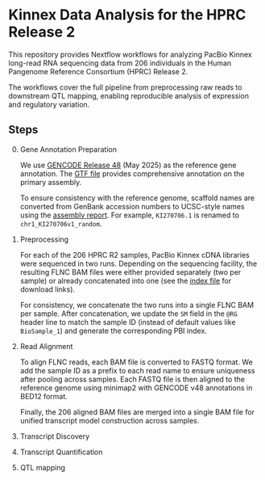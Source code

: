 # Kinnex Data Analysis for the HPRC Release 2

This repository provides Nextflow workflows for analyzing PacBio Kinnex long-read RNA sequencing data from 206 individuals in the Human Pangenome Reference Consortium (HPRC) Release 2.

The workflows cover the full pipeline from preprocessing raw reads to downstream QTL mapping, enabling reproducible analysis of expression and regulatory variation.

## Steps

0. Gene Annotation Preparation

    We use [GENCODE Release 48](https://www.gencodegenes.org/human/release_48.html) (May 2025) as the reference gene annotation. The [GTF file](https://ftp.ebi.ac.uk/pub/databases/gencode/Gencode_human/release_48/gencode.v48.primary_assembly.annotation.gtf.gz) provides comprehensive annotation on the primary assembly.

    To ensure consistency with the reference genome, scaffold names are converted from GenBank accession numbers to UCSC-style names using the [assembly report](https://ftp.ncbi.nlm.nih.gov/genomes/all/GCA/000/001/405/GCA_000001405.29_GRCh38.p14/GCA_000001405.29_GRCh38.p14_assembly_report.txt). For example, `KI270706.1` is renamed to `chr1_KI270706v1_random`.

1. Preprocessing

    For each of the 206 HPRC R2 samples, PacBio Kinnex cDNA libraries were sequenced in two runs. Depending on the sequencing facility, the resulting FLNC BAM files were either provided separately (two per sample) or already concatenated into one (see the [index file](https://github.com/human-pangenomics/hprc_intermediate_assembly/blob/main/data_tables/sequencing_data/data_kinnex_pre_release.index.csv) for download links).

    For consistency, we concatenate the two runs into a single FLNC BAM per sample. After concatenation, we update the `SM` field in the `@RG` header line to match the sample ID (instead of default values like `BioSample_1`) and generate the corresponding PBI index.

2. Read Alignment

    To align FLNC reads, each BAM file is converted to FASTQ format. We add the sample ID as a prefix to each read name to ensure uniqueness after pooling across samples. Each FASTQ file is then aligned to the reference genome using minimap2 with GENCODE v48 annotations in BED12 format.

    Finally, the 206 aligned BAM files are merged into a single BAM file for unified transcript model construction across samples.

3. Transcript Discovery
4. Transcript Quantification
5. QTL mapping
